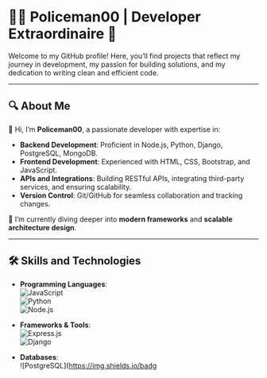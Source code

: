 # 👮‍♂️ Policeman00 | Developer Extraordinaire 🚀  

Welcome to my GitHub profile! Here, you’ll find projects that reflect my journey in development, my passion for building solutions, and my dedication to writing clean and efficient code.  

---

## 🔍 About Me  
👋 Hi, I’m **Policeman00**, a passionate developer with expertise in:  
- **Backend Development**: Proficient in Node.js, Python, Django, PostgreSQL, MongoDB.  
- **Frontend Development**: Experienced with HTML, CSS, Bootstrap, and JavaScript.  
- **APIs and Integrations**: Building RESTful APIs, integrating third-party services, and ensuring scalability.  
- **Version Control**: Git/GitHub for seamless collaboration and tracking changes.  

🌱 I’m currently diving deeper into **modern frameworks** and **scalable architecture design**.  

---

## 🛠️ Skills and Technologies  
- **Programming Languages**:  
  ![JavaScript](https://img.shields.io/badge/-JavaScript-F7DF1E?logo=javascript&logoColor=black)  
  ![Python](https://img.shields.io/badge/-Python-3776AB?logo=python&logoColor=white)  
  ![Node.js](https://img.shields.io/badge/-Node.js-339933?logo=node.js&logoColor=white)  

- **Frameworks & Tools**:  
  ![Express.js](https://img.shields.io/badge/-Express.js-000?logo=express&logoColor=white)  
  ![Django](https://img.shields.io/badge/-Django-092E20?logo=django&logoColor=white)  

- **Databases**:  
  ![PostgreSQL](https://img.shields.io/badg
